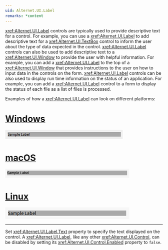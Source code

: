 ```yaml
---
uid: Alternet.UI.Label
remarks: *content
---
```

<xref:Alternet.UI.Label> controls are typically used to provide descriptive text for a control.
For example, you can use a <xref:Alternet.UI.Label> to add descriptive text for a <xref:Alternet.UI.TextBox> control to inform the
user about the type of data expected in the control. <xref:Alternet.UI.Label> controls can also be used
to add descriptive text to a <xref:Alternet.UI.Window> to provide the user with helpful information.
For example, you can add a <xref:Alternet.UI.Label> to the top of a <xref:Alternet.UI.Window> that provides instructions
to the user on how to input data in the controls on the form. <xref:Alternet.UI.Label> controls can be
also used to display run time information on the status of an application. For example,
you can add a <xref:Alternet.UI.Label> control to a form to display the status of each file as a list of files is processed.


Examples of how a <xref:Alternet.UI.Label> can look on different platforms:

# [Windows](#tab/screenshot-windows)
![Label on Windows](images/label-windows.png)
# [macOS](#tab/screenshot-macos)
![Label on macOS](images/label-macos.png)
# [Linux](#tab/screenshot-linux)
![Label on Linux](images/label-linux.png)
***

Set <xref:Alternet.UI.Label.Text> property to specify the text displayed on the control.
A <xref:Alternet.UI.Label>, like any other <xref:Alternet.UI.Control>, can be disabled by setting its <xref:Alternet.UI.Control.Enabled> property to `false`.